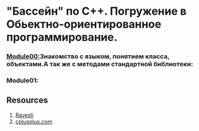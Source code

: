 # "Бассейн" по С++. Погружение в Обьектно-ориентированное программирование.

### [Module00:](https://github.com/odgigodji/CPP/tree/master/CPP00)Знакомство с языком, понятием класса, объектами.А так же с методами стандартной библиотеки:

### Module01:

## Resources
1. [Ravesli](https://ravesli.com/uroki-cpp/)
2. [cplusplus.com](https://www.cplusplus.com/)
